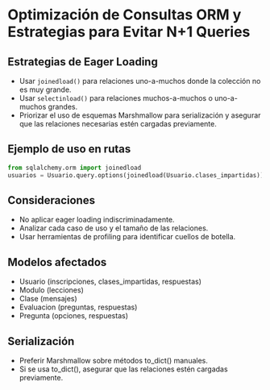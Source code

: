# Optimización de Consultas ORM y Estrategias para Evitar N+1 Queries

## Estrategias de Eager Loading

- Usar `joinedload()` para relaciones uno-a-muchos donde la colección no es muy grande.
- Usar `selectinload()` para relaciones muchos-a-muchos o uno-a-muchos grandes.
- Priorizar el uso de esquemas Marshmallow para serialización y asegurar que las relaciones necesarias estén cargadas previamente.

## Ejemplo de uso en rutas

```python
from sqlalchemy.orm import joinedload
usuarios = Usuario.query.options(joinedload(Usuario.clases_impartidas)).all()
```

## Consideraciones
- No aplicar eager loading indiscriminadamente.
- Analizar cada caso de uso y el tamaño de las relaciones.
- Usar herramientas de profiling para identificar cuellos de botella.

## Modelos afectados
- Usuario (inscripciones, clases_impartidas, respuestas)
- Modulo (lecciones)
- Clase (mensajes)
- Evaluacion (preguntas, respuestas)
- Pregunta (opciones, respuestas)

## Serialización
- Preferir Marshmallow sobre métodos to_dict() manuales.
- Si se usa to_dict(), asegurar que las relaciones estén cargadas previamente.
